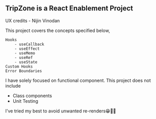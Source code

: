 ## TripZone is a React Enablement Project

UX credits - Nijin Vinodan

This project covers the concepts specified below,

    Hooks
        - useCallback
        - useEffect
        - useMemo
        - useRef
        - useState
    Custom Hooks
    Error Boundaries
    
I have solely focused on functional component. This project does not include

  - Class components
  - Unit Testing
  
I've tried my best to avoid unwanted re-renders😁✌🏻
